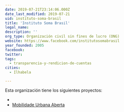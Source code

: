 ```yaml
---
date: 2019-07-21T23:14:06.000Z
date_last_modified: 2019-07-21
uid: instituto-soma-brasil
title: 'Instituto Soma Brasil'
legal_name: 
description: ''
org_type: Organización civil sin fines de lucro (ONG)
website: https://www.facebook.com/institutosomabrasil
year_founded: 2005
facebook: 
twitter: 
tags:
  - transparencia-y-rendicion-de-cuentas
cities: 
  - Ilhabela

---
```


Esta organización tiene los siguientes proyectos:

- [](/proyectos/mobilidade-urbana-aberta)
- [Mobilidade Urbana Aberta](/proyectos/mobilidade-urbana-aberta)
